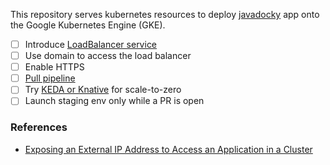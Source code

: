 This repository serves kubernetes resources to deploy [javadocky](https://github.com/KengoTODA/javadocky) app onto the Google Kubernetes Engine (GKE).

- [ ] Introduce [LoadBalancer service](https://kubernetes.io/docs/concepts/services-networking/service/#loadbalancer)
- [ ] Use domain to access the load balancer
- [ ] Enable HTTPS
- [ ] [Pull pipeline](https://www.weave.works/technologies/gitops/#pull-vs-push-pipeline)
- [ ] Try [KEDA or Knative](https://stackoverflow.com/a/61602169/814928) for scale-to-zero
- [ ] Launch staging env only while a PR is open

### References

* [Exposing an External IP Address to Access an Application in a Cluster](https://kubernetes.io/docs/tutorials/stateless-application/expose-external-ip-address/)
